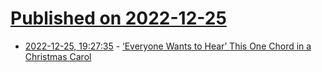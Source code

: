 # [Published on 2022-12-25](index.md)

* [2022-12-25, 19:27:35](https://news.ycombinator.com/item?id=34130316) - [‘Everyone Wants to Hear’ This One Chord in a Christmas Carol](https://www.nytimes.com/2022/12/21/arts/music/o-come-all-ye-faithful-christmas-chord.html)
